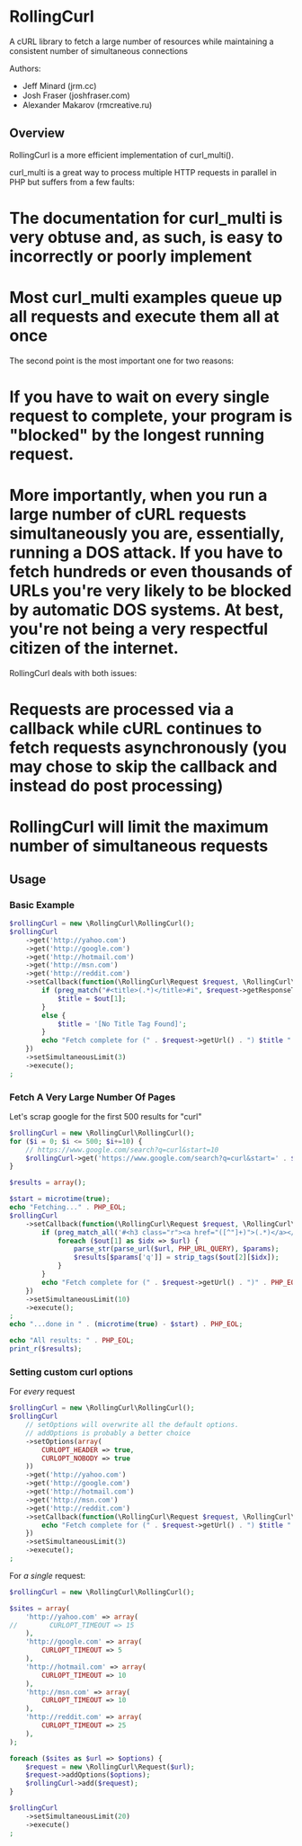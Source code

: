 # RollingCurl

A cURL library to fetch a large number of resources while maintaining a consistent number of simultaneous connections

Authors:
 - Jeff Minard (jrm.cc)
 - Josh Fraser (joshfraser.com)
 - Alexander Makarov (rmcreative.ru)

## Overview

RollingCurl is a more efficient implementation of curl_multi().

curl_multi is a great way to process multiple HTTP requests in parallel in PHP but suffers from a few faults:

  # The documentation for curl_multi is very obtuse and, as such, is easy to incorrectly or poorly implement
  # Most curl_multi examples queue up all requests and execute them all at once

The second point is the most important one for two reasons:

 # If you have to wait on every single request to complete, your program is "blocked" by the longest running request.
 # More importantly, when you run a large number of cURL requests simultaneously you are, essentially, running a DOS attack. If you have to fetch hundreds or even thousands of URLs you're very likely to be blocked by automatic DOS systems. At best, you're not being a very respectful citizen of the internet.

RollingCurl deals with both issues:

 # Requests are processed via a callback while cURL continues to fetch requests asynchronously (you may chose to skip the callback and instead do post processing)
 # RollingCurl will limit the maximum number of simultaneous requests

## Usage

### Basic Example

```php
$rollingCurl = new \RollingCurl\RollingCurl();
$rollingCurl
    ->get('http://yahoo.com')
    ->get('http://google.com')
    ->get('http://hotmail.com')
    ->get('http://msn.com')
    ->get('http://reddit.com')
    ->setCallback(function(\RollingCurl\Request $request, \RollingCurl\RollingCurl $rollingCurl) {
        if (preg_match("#<title>(.*)</title>#i", $request->getResponseText(), $out)) {
            $title = $out[1];
        }
        else {
            $title = '[No Title Tag Found]';
        }
        echo "Fetch complete for (" . $request->getUrl() . ") $title " . PHP_EOL;
    })
    ->setSimultaneousLimit(3)
    ->execute();
;
```

### Fetch A Very Large Number Of Pages

Let's scrap google for the first 500 results for "curl"

```php
$rollingCurl = new \RollingCurl\RollingCurl();
for ($i = 0; $i <= 500; $i+=10) {
    // https://www.google.com/search?q=curl&start=10
    $rollingCurl->get('https://www.google.com/search?q=curl&start=' . $i);
}

$results = array();

$start = microtime(true);
echo "Fetching..." . PHP_EOL;
$rollingCurl
    ->setCallback(function(\RollingCurl\Request $request, \RollingCurl\RollingCurl $rollingCurl) use (&$results) {
        if (preg_match_all('#<h3 class="r"><a href="([^"]+)">(.*)</a></h3>#iU', $request->getResponseText(), $out)) {
            foreach ($out[1] as $idx => $url) {
                parse_str(parse_url($url, PHP_URL_QUERY), $params);
                $results[$params['q']] = strip_tags($out[2][$idx]);
            }
        }
        echo "Fetch complete for (" . $request->getUrl() . ")" . PHP_EOL;
    })
    ->setSimultaneousLimit(10)
    ->execute();
;
echo "...done in " . (microtime(true) - $start) . PHP_EOL;

echo "All results: " . PHP_EOL;
print_r($results);
```

### Setting custom curl options

For *every* request

```php
$rollingCurl = new \RollingCurl\RollingCurl();
$rollingCurl
    // setOptions will overwrite all the default options.
    // addOptions is probably a better choice
    ->setOptions(array(
        CURLOPT_HEADER => true,
        CURLOPT_NOBODY => true
    ))
    ->get('http://yahoo.com')
    ->get('http://google.com')
    ->get('http://hotmail.com')
    ->get('http://msn.com')
    ->get('http://reddit.com')
    ->setCallback(function(\RollingCurl\Request $request, \RollingCurl\RollingCurl $rollingCurl) {
        echo "Fetch complete for (" . $request->getUrl() . ") $title " . PHP_EOL;
    })
    ->setSimultaneousLimit(3)
    ->execute();
;
```

For *a single* request:

```php
$rollingCurl = new \RollingCurl\RollingCurl();

$sites = array(
    'http://yahoo.com' => array(
//        CURLOPT_TIMEOUT => 15
    ),
    'http://google.com' => array(
        CURLOPT_TIMEOUT => 5
    ),
    'http://hotmail.com' => array(
        CURLOPT_TIMEOUT => 10
    ),
    'http://msn.com' => array(
        CURLOPT_TIMEOUT => 10
    ),
    'http://reddit.com' => array(
        CURLOPT_TIMEOUT => 25
    ),
);

foreach ($sites as $url => $options) {
    $request = new \RollingCurl\Request($url);
    $request->addOptions($options);
    $rollingCurl->add($request);
}

$rollingCurl
    ->setSimultaneousLimit(20)
    ->execute()
;
```
